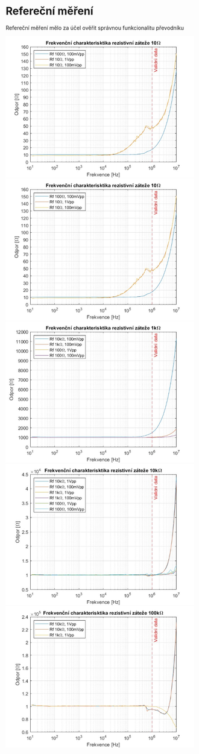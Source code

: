# Refereční měření
Refereční měření mělo za účel ověřit správnou funkcionalitu převodníku

<img src="Refereční%20měření/referční_rload10.jpg" alt="Graf ref. měření pro zátěž 10 Ohm" width="500">
<img src="Refereční%20měření/referční_rload10.jpg" alt="Graf ref. měření pro zátěž 110 Ohm" width="500">
<img src="Refereční%20měření/referční_rload1k.jpg" alt="Graf ref. měření pro zátěž 1 kOhm" width="500">
<img src="Refereční%20měření/referční_rload10k.jpg" alt="Graf ref. měření pro zátěž 10 kOhm" width="500">
<img src="Refereční%20měření/referční_rload100k.jpg" alt="Graf ref. měření pro zátěž 100 kOhm" width="500">
